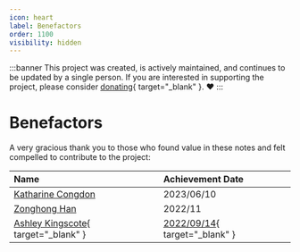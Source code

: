 ```yaml
---
icon: heart
label: Benefactors
order: 1100
visibility: hidden
---
```


:::banner
This project was created, is actively maintained, and continues to be updated by a single person. If you are interested in supporting the project, please consider [donating](https://www.paypal.com/donate/?hosted_button_id=CV9LKP92844HQ){ target="_blank" }. ❤️
:::

# Benefactors

A very gracious thank you to those who found value in these notes and felt compelled to contribute to the project:

Name | Achievement Date
:--- | :---
[Katharine Congdon](https://www.linkedin.com/in/katemcongdon/) | 2023/06/10
[Zonghong Han](https://www.linkedin.com/in/zzzhhh/) | 2022/11
[Ashley Kingscote](https://www.linkedin.com/in/ashley-kingscote-87581094){ target="_blank" } | [2022/09/14](https://www.credly.com/badges/1b7e92f3-0841-4335-bfc2-5d92b19d2197){ target="_blank" }